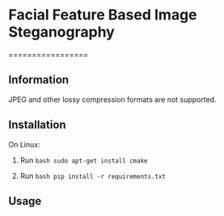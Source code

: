 # Facial Feature Based Image Steganography 

=================


Information
-----------


JPEG and other lossy compression formats are not supported. 

Installation
------------

On Linux:

1. Run ``` bash sudo apt-get install cmake ```

2. Run ```bash pip install -r requirements.txt ```

Usage
-----
